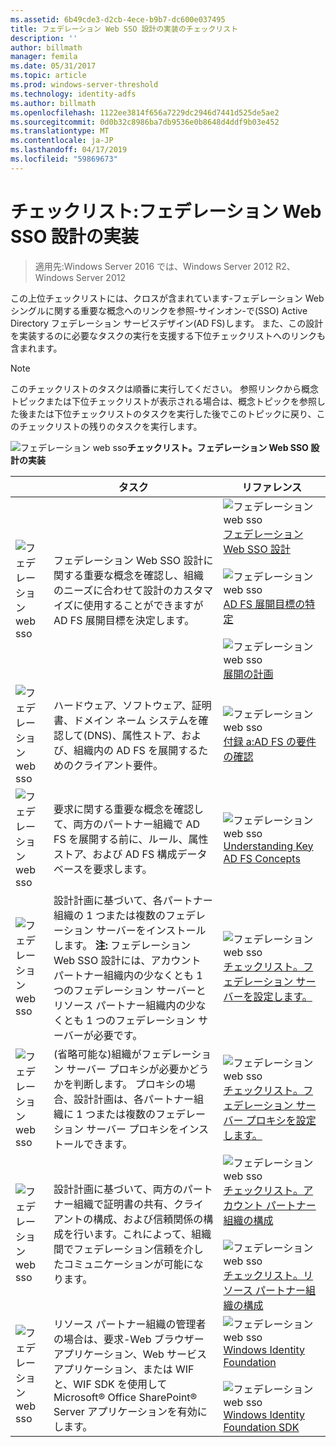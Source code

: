```yaml
---
ms.assetid: 6b49cde3-d2cb-4ece-b9b7-dc600e037495
title: フェデレーション Web SSO 設計の実装のチェックリスト
description: ''
author: billmath
manager: femila
ms.date: 05/31/2017
ms.topic: article
ms.prod: windows-server-threshold
ms.technology: identity-adfs
ms.author: billmath
ms.openlocfilehash: 1122ee3814f656a7229dc2946d7441d525de5ae2
ms.sourcegitcommit: 0d0b32c8986ba7db9536e0b8648d4ddf9b03e452
ms.translationtype: MT
ms.contentlocale: ja-JP
ms.lasthandoff: 04/17/2019
ms.locfileid: "59869673"
---
```

# <a name="checklist-implementing-a-federated-web-sso-design"></a>チェックリスト:フェデレーション Web SSO 設計の実装

>適用先:Windows Server 2016 では、Windows Server 2012 R2、Windows Server 2012

この上位チェックリストには、クロスが含まれています\-フェデレーション Web シングルに関する重要な概念へのリンクを参照\-サインオン\-で\(SSO\) Active Directory フェデレーション サービスデザイン\(AD FS\)します。 また、この設計を実装するのに必要なタスクの実行を支援する下位チェックリストへのリンクも含まれます。  
  
> [!NOTE]  
> このチェックリストのタスクは順番に実行してください。 参照リンクから概念トピックまたは下位チェックリストが表示される場合は、概念トピックを参照した後または下位チェックリストのタスクを実行した後でこのトピックに戻り、このチェックリストの残りのタスクを実行します。  
  
![フェデレーション web sso](media/2b05dce3-938f-4168-9b8f-1f4398cbdb9b.gif)**チェックリスト。フェデレーション Web SSO 設計の実装**  
  
||タスク|リファレンス|  
|-|--------|-------------|  
|![フェデレーション web sso](media/icon_checkboxo.gif)|フェデレーション Web SSO 設計に関する重要な概念を確認し、組織のニーズに合わせて設計のカスタマイズに使用することができますが AD FS 展開目標を決定します。|![フェデレーション web sso](media/faa393df-4856-4431-9eda-4f4e5be72a90.gif)[フェデレーション Web SSO 設計](https://technet.microsoft.com/library/dd807050.aspx)<br /><br />![フェデレーション web sso](media/faa393df-4856-4431-9eda-4f4e5be72a90.gif)[AD FS 展開目標の特定](https://technet.microsoft.com/library/dd807053.aspx)<br /><br />![フェデレーション web sso](media/faa393df-4856-4431-9eda-4f4e5be72a90.gif)[展開の計画](https://technet.microsoft.com/library/dd807083.aspx)|  
|![フェデレーション web sso](media/icon_checkboxo.gif)|ハードウェア、ソフトウェア、証明書、ドメイン ネーム システムを確認して\(DNS\)、属性ストア、および、組織内の AD FS を展開するためのクライアント要件。|![フェデレーション web sso](media/faa393df-4856-4431-9eda-4f4e5be72a90.gif)[付録 a:AD FS の要件の確認](https://technet.microsoft.com/library/ff678034.aspx)|  
|![フェデレーション web sso](media/icon_checkboxo.gif)|要求に関する重要な概念を確認して、両方のパートナー組織で AD FS を展開する前に、ルール、属性ストア、および AD FS 構成データベースを要求します。|![フェデレーション web sso](media/faa393df-4856-4431-9eda-4f4e5be72a90.gif)[Understanding Key AD FS Concepts](../../ad-fs/technical-reference/Understanding-Key-AD-FS-Concepts.md)|  
|![フェデレーション web sso](media/icon_checkboxo.gif)|設計計画に基づいて、各パートナー組織の 1 つまたは複数のフェデレーション サーバーをインストールします。 **注:** フェデレーション Web SSO 設計には、アカウント パートナー組織内の少なくとも 1 つのフェデレーション サーバーとリソース パートナー組織内の少なくとも 1 つのフェデレーション サーバーが必要です。|![フェデレーション web sso](media/bc6cea1a-1c6c-4124-8c8f-1df5adfe8c88.gif)[チェックリスト。フェデレーション サーバーを設定します。](Checklist--Setting-Up-a-Federation-Server.md)|  
|![フェデレーション web sso](media/icon_checkboxo.gif)|\(省略可能な\)組織がフェデレーション サーバー プロキシが必要かどうかを判断します。 プロキシの場合、設計計画は、各パートナー組織に 1 つまたは複数のフェデレーション サーバー プロキシをインストールできます。|![フェデレーション web sso](media/bc6cea1a-1c6c-4124-8c8f-1df5adfe8c88.gif)[チェックリスト。フェデレーション サーバー プロキシを設定します。](Checklist--Setting-Up-a-Federation-Server-Proxy.md)|  
|![フェデレーション web sso](media/icon_checkboxo.gif)|設計計画に基づいて、両方のパートナー組織で証明書の共有、クライアントの構成、および信頼関係の構成を行います。これによって、組織間でフェデレーション信頼を介したコミュニケーションが可能になります。|![フェデレーション web sso](media/bc6cea1a-1c6c-4124-8c8f-1df5adfe8c88.gif)[チェックリスト。アカウント パートナー組織の構成](Checklist--Configuring-the-Account-Partner-Organization.md)<br /><br />![フェデレーション web sso](media/bc6cea1a-1c6c-4124-8c8f-1df5adfe8c88.gif)[チェックリスト。リソース パートナー組織の構成](Checklist--Configuring-the-Resource-Partner-Organization.md)|  
|![フェデレーション web sso](media/icon_checkboxo.gif)|リソース パートナー組織の管理者の場合は、要求\-Web ブラウザー アプリケーション、Web サービス アプリケーション、または WIF と、WIF SDK を使用して Microsoft® Office SharePoint® Server アプリケーションを有効にします。|![フェデレーション web sso](media/faa393df-4856-4431-9eda-4f4e5be72a90.gif)[Windows Identity Foundation](https://go.microsoft.com/fwlink/?LinkId=122266)<br /><br />![フェデレーション web sso](media/faa393df-4856-4431-9eda-4f4e5be72a90.gif)[Windows Identity Foundation SDK](https://go.microsoft.com/fwlink/?LinkId=122266)|  
